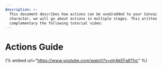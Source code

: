 ```yaml
---
description: >-
  This document describes how actions can be used/added to your Convai
  character, we will go about actions in multiple stages. This written guide is
  complementary the following tutorial video:
---
```


# Actions Guide

{% embed url="https://www.youtube.com/watch?v=phAkEFa6Thc" %}
